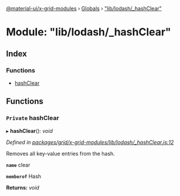 [@material-ui/x-grid-modules](../README.md) › [Globals](../globals.md) › ["lib/lodash/\_hashClear"](_lib_lodash__hashclear_.md)

# Module: "lib/lodash/\_hashClear"

## Index

### Functions

- [hashClear](_lib_lodash__hashclear_.md#private-hashclear)

## Functions

### `Private` hashClear

▸ **hashClear**(): _void_

_Defined in [packages/grid/x-grid-modules/lib/lodash/\_hashClear.js:12](https://github.com/mui-org/material-ui-x/blob/a679779/packages/grid/x-grid-modules/lib/lodash/_hashClear.js#L12)_

Removes all key-value entries from the hash.

**`name`** clear

**`memberof`** Hash

**Returns:** _void_
